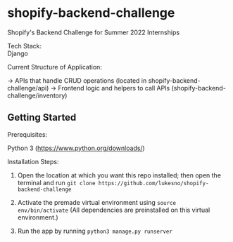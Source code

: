 # shopify-backend-challenge
Shopify's Backend Challenge for Summer 2022 Internships

Tech Stack:   
Django

Current Structure of Application:

-> APIs that handle CRUD operations (located in shopify-backend-challenge/api)
-> Frontend logic and helpers to call APIs (shopify-backend-challenge/inventory)


## Getting Started

Prerequisites:

Python 3 (https://www.python.org/downloads/)

Installation Steps:
1. Open the location at which you want this repo installed; then open the terminal and run `git clone https://github.com/lukesno/shopify-backend-challenge`

2. Activate the premade virtual environment using `source env/bin/activate` (All dependencies are preinstalled on this virtual environment.)

3. Run the app by running `python3 manage.py runserver`
